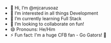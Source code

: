 - 👋 Hi, I’m @mjcarusoaz
- 👀 I’m interested in all things Development
- 🌱 I’m currently learning Full Stack
- 💞️ I’m looking to collaborate on fun!
- 😄 Pronouns: He/Him
- ⚡ Fun fact: I'm a huge CFB fan - Go Gators! 🐊

<!---
mjcarusoaz/mjcarusoaz is a ✨ special ✨ repository because its `README.md` (this file) appears on your GitHub profile.
You can click the Preview link to take a look at your changes.
--->
